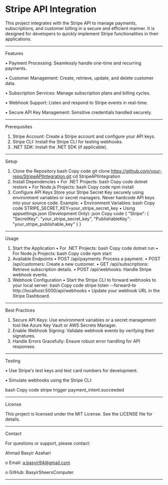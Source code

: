 # Stripe API Integration

This project integrates with the Stripe API to manage payments, subscriptions, and customer billing in a secure and efficient manner. It is designed for developers to quickly implement Stripe functionalities in their applications.
________________________________________

Features

•	Payment Processing: Seamlessly handle one-time and recurring payments.

•	Customer Management: Create, retrieve, update, and delete customer data.

•	Subscription Services: Manage subscription plans and billing cycles.

•	Webhook Support: Listen and respond to Stripe events in real-time.

•	Secure API Key Management: Sensitive credentials handled securely.
________________________________________

Prerequisites

1.	Stripe Account: Create a Stripe account and configure your API keys.
2.	Stripe CLI: Install the Stripe CLI for testing webhooks.
3.	.NET SDK: Install the .NET SDK (if applicable).
________________________________________

Setup

1. Clone the Repository
bash
Copy code
git clone https://github.com/your-repo/StripeAPIIntegration.git
cd StripeAPIIntegration
2. Install Dependencies
•	For .NET Projects:
bash
Copy code
dotnet restore
•	For Node.js Projects:
bash
Copy code
npm install
3. Configure API Keys
Store your Stripe Secret Key securely using environment variables or secret managers. Never hardcode API keys into your source code.
Example:
•	Environment Variables:
bash
Copy code
STRIPE_SECRET_KEY=your_stripe_secret_key
•	Using appsettings.json (Development Only):
json
Copy code
{
  "Stripe": {
    "SecretKey": "your_stripe_secret_key",
    "PublishableKey": "your_stripe_publishable_key"
  }
}
________________________________________

Usage
1. Start the Application
•	For .NET Projects:
bash
Copy code
dotnet run
•	For Node.js Projects:
bash
Copy code
npm start
2. Available Endpoints
•	POST /api/payments: Process a payment.
•	POST /api/customers: Create a new customer.
•	GET /api/subscriptions: Retrieve subscription details.
•	POST /api/webhooks: Handle Stripe webhook events.
3. Webhook Configuration
•	Start the Stripe CLI to forward webhooks to your local server:
bash
Copy code
stripe listen --forward-to http://localhost:5000/api/webhooks
•	Update your webhook URL in the Stripe Dashboard.
________________________________________

Best Practices
1.	Secure API Keys: Use environment variables or a secret management tool like Azure Key Vault or AWS Secrets Manager.
2.	Enable Webhook Signing: Validate webhook events by verifying their signatures.
3.	Handle Errors Gracefully: Ensure robust error handling for API responses.
________________________________________

Testing

•	Use Stripe's test keys and test card numbers for development.

•	Simulate webhooks using the Stripe CLI:

bash
Copy code
stripe trigger payment_intent.succeeded
________________________________________

License

This project is licensed under the MIT License. See the LICENSE file for details.
________________________________________

Contact

For questions or support, please contact:

Ahmad Basyir Azahari

o	Email: a.basyir94@gmail.com

o	GitHub: BasyirSheersComputer
________________________________________

